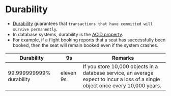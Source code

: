 
# Durability
- [Durability](https://en.wikipedia.org/wiki/Durability) guarantees that `transactions that have committed will survive permanently`.
- In database systems, durability is the [ACID property](ACIDTransaction.md).
- For example, if a flight booking reports that a seat has successfully been booked, then the seat will remain booked even if the system crashes.

| Durability | 9s | Remarks                                                                                                                          |
|------------|-----|----------------------------------------------------------------------------------------------------------------------------------|
| 99.999999999% durability           | eleven 9s | If you store 10,000 objects in a database service, an average expect to incur a loss of a single object once every 10,000 years. |